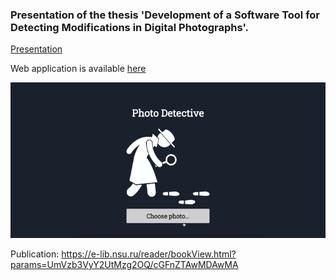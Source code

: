 ### Presentation of the thesis 'Development of a Software Tool for Detecting Modifications in Digital Photographs'.

[Presentation](https://github.com/TanyaIgnatenko/image-insertion-detector-diploma-work/blob/main/Tatyana_Ignatenko-diploma-presentation.pdf)

Web application is available [here](https://photo-detective-front-3opm.vercel.app/)

![App demo](assets/demo.gif)

Publication: https://e-lib.nsu.ru/reader/bookView.html?params=UmVzb3VyY2UtMzg2OQ/cGFnZTAwMDAwMA
